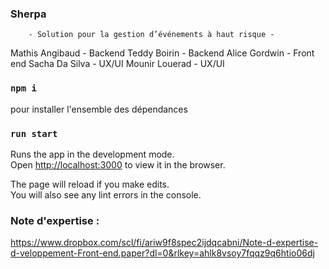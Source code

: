 ### Sherpa
        - Solution pour la gestion d’événements à haut risque - 


Mathis Angibaud - Backend 
Teddy Boirin - Backend 
Alice Gordwin - Front end 
Sacha Da Silva - UX/UI
Mounir Louerad  -  UX/UI
### `npm i`
pour installer l'ensemble des dépendances 
### `run start`

Runs the app in the development mode.<br />
Open [http://localhost:3000](http://localhost:3000) to view it in the browser.

The page will reload if you make edits.<br />
You will also see any lint errors in the console.

### Note d'expertise :
https://www.dropbox.com/scl/fi/ariw9f8spec2ijdqcabni/Note-d-expertise-d-veloppement-Front-end.paper?dl=0&rlkey=ahlk8vsoy7fqqz9q6htio06dj
